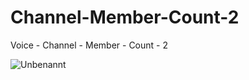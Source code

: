 # Channel-Member-Count-2
Voice - Channel - Member - Count - 2

![Unbenannt](https://user-images.githubusercontent.com/79661381/116516234-a8e0d100-a8cd-11eb-8718-03df078ed4e2.JPG)
